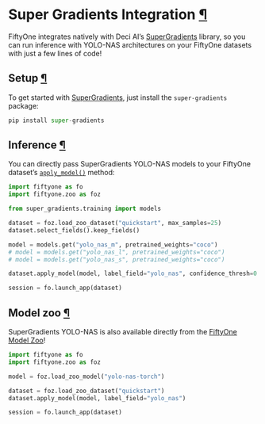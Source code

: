 # Super Gradients Integration [¶](\#super-gradients-integration "Permalink to this headline")

FiftyOne integrates natively with Deci AI’s
[SuperGradients](https://github.com/Deci-AI/super-gradients) library, so you
can run inference with YOLO-NAS architectures on your FiftyOne datasets with
just a few lines of code!

## Setup [¶](\#setup "Permalink to this headline")

To get started with
[SuperGradients](https://github.com/Deci-AI/super-gradients), just install
the `super-gradients` package:

```python
pip install super-gradients

```

## Inference [¶](\#inference "Permalink to this headline")

You can directly pass SuperGradients YOLO-NAS models to your FiftyOne dataset’s
[`apply_model()`](../api/fiftyone.core.collections.html#fiftyone.core.collections.SampleCollection.apply_model "fiftyone.core.collections.SampleCollection.apply_model")
method:

```python
import fiftyone as fo
import fiftyone.zoo as foz

from super_gradients.training import models

dataset = foz.load_zoo_dataset("quickstart", max_samples=25)
dataset.select_fields().keep_fields()

model = models.get("yolo_nas_m", pretrained_weights="coco")
# model = models.get("yolo_nas_l", pretrained_weights="coco")
# model = models.get("yolo_nas_s", pretrained_weights="coco")

dataset.apply_model(model, label_field="yolo_nas", confidence_thresh=0.7)

session = fo.launch_app(dataset)

```

## Model zoo [¶](\#model-zoo "Permalink to this headline")

SuperGradients YOLO-NAS is also available directly from the
[FiftyOne Model Zoo](../models/model_zoo/models.md#model-zoo-yolo-nas-torch)!

```python
import fiftyone as fo
import fiftyone.zoo as foz

model = foz.load_zoo_model("yolo-nas-torch")

dataset = foz.load_zoo_dataset("quickstart")
dataset.apply_model(model, label_field="yolo_nas")

session = fo.launch_app(dataset)

```
